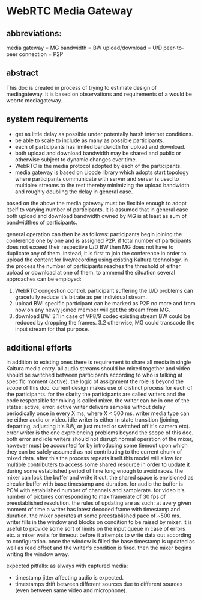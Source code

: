 WebRTC Media Gateway
============

abbreviations:
-------------
media gateway = MG
bandwidth = BW
upload/download = U/D
peer-to-peer connection = P2P

abstract
--------
This doc is created in process of trying to estimate design of mediagateway.
It is based on observations and requirements of a would be webrtc mediagateway.

system requirements
-------------------

- get as little delay as possible under potentally harsh internet conditions.
- be able to scale to include as many as possible participants.
- each of participants has limited bandwidth for upload and download.
- both upload and download bandwidth may be shared and public or otherwise subject to dynamic changes over time.
- WebRTC is the media protocol adopted by each of the participants.
- media gateway is based on Licode library which adopts start topology where participants communicate with server
 and server is used to multiplex streams to the rest thereby minimizing the upload bandwidth and roughly doubling the delay
 in general case.
 
 based on the above the media gateway must be flexible enough to adopt itself to varying number of participants.
 it is assumed that in general case both upload and download bandwidth owned by MG is at least as sum of bandwidthes of participants.
 
 general operation can then be as follows:
 participants begin joining the conference one by one and is assigned P2P.
 if total number of participants does not exceed their respective U/D BW then MG does not have to duplicate any of them.
 instead, it is first to join the conference in order to upload the content for live/recording using existing Kaltura technology.
 in the process the number of participants reaches the threshold of either upload or download at one  of them.
 to ammend the situation several approaches can be employed:
 1) WebRTC congestion control. participant suffering the U/D problems can gracefully reduce it's bitrate as per individual stream.
 2) upload BW: specific participant can be marked as P2P no more and from now on any newly joined member will get the stream from MG.
 3) download BW: 
  3.1 in case of VP8/9 codec existing stream BW could be reduced by dropping the frames.
  3.2 otherwise, MG could transcode the input stream for that purpose.
  
additional efforts
------------------

in addition to existing ones there is requirement to share all media in single Kaltura media entry.
all audio streams should be mixed together and video should be switched between participants according to who is talking 
at specific moment (active). the logic of assignment the role is beyond the scope of this doc.
current design makes use of distinct process for each of the participants. for the clarity the participants are called writers
and the code responsible for mixing is called mixer. 
the writer can be in one of the states: active, error.
active writer delivers samples without delay periodically once in every X ms, where X < 500 ms.
writer media type can be either audio or video. 
idle writer is either in state transition (joining, departing, adjusting it's BW, or just muted or switched off it's camera etc).
error writer is the one expreiencing problems beyond the scope of this doc.
both error and idle writers should not disrupt normal operation of the mixer, however must be accounted for by introducing some tiemout
upon which they can be safely assumed as not contributing to the current chunk of mixed data.
after this the process repeats itself.this model will allow for multiple contributers to access some shared resource in order
to update it during some established period of time long enough to avoid races. the mixer can lock the buffer and write it out.
the shared space is envisioned as circular buffer with base timestamp and duration. 
for audio the buffer is PCM with established number of channels and samplerate.
for video it's number of pictures corresponding to max framerate of 30 fps of preestablished resolution.
the rules of updating are as such:
at avery given moment of time a writer has latest decoded frame with timestamp and duration.
the mixer operates at some preestablished pace of ~500 ms.
writer fills in the window and blocks on condition to be raised by mixer.
it is useful to provide some sort of limits on the input queue in case of errors etc.
a mixer waits for timeout before it attempts to write data out according to configuration.
once the window is filled the base timestamp is updated as well as read offset and the writer's condition is fired.
then the mixer begins writing the window away.

expected pitfalls:
as always with captured media:
- timestamp jitter affecting audio is expected. 
- timestamps drift between different sources due to different sources (even between same video and microphone).



